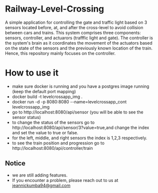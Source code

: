 # Railway-Level-Crossing
A simple application for controlling the gate and traffic light based on 3 sensors located before, at, and after the cross-level to avoid collision between cars and trains. This system comprises three components: sensors, controller, and actuarors (trafffic light and gate). The controller is the system's brain as it coordinates the movement of the actuators based on the state of the sensors and the previously known location of the train. Hence, this repository mainly focuses on the controller.

# How to use it
- make sure docker is running and you have a postgres image running (keep the default port mapping)
- docker build -t levelcrossapp_img .
- docker run -d -p 8080:8080 --name=levelcrossapp_cont levelcrossapp_img
- go to http://localhost:8080/api/sensor (you will be able to see the sensor status)
- to change the status of the sensors go to http://localhost:8080/api/sensor/3?value=true,and change the index and set the value to true or false.
- for the left, middle, and right sensors the index is 1,2,3 respectively.
- to see the train position and progression go to http://localhost:8080/api/controller/train

## Notice
- we are still adding features.
- If you encounter a problem, please reach out to us at jeannickumba94@gmail.com

